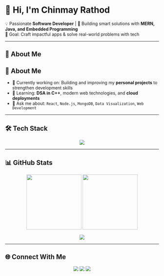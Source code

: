 # 👋 Hi, I'm Chinmay Rathod

💡 Passionate **Software Developer** | 🚀 Building smart solutions with **MERN, Java, and Embedded Programming**  
🎯 Goal: Craft impactful apps & solve real-world problems with tech  

---

## 🌟 About Me
## 🌟 About Me
- 🔭 Currently working on: Building and improving my **personal projects** to strengthen development skills  
- 🌱 Learning: **DSA in C++**, modern web technologies, and **cloud deployments**  
- 💬 Ask me about: `React`, `Node.js`, `MongoDB`, `Data Visualization`, `Web Development`  


---

## 🛠️ Tech Stack
<p align="center">
  <img src="https://skillicons.dev/icons?i=html,css,js,react,nodejs,express,mongodb,python,cpp,git,github,figma,java &perline=7" />
</p>


---

## 📊 GitHub Stats
<p align="center">
  <img src="https://github-readme-stats.vercel.app/api?username=your-username&show_icons=true&theme=radical" height="180"/>
  <img src="https://github-readme-stats.vercel.app/api/top-langs/?username=your-username&layout=compact&theme=radical" height="180"/>
</p>

<p align="center">
  <img src="https://github-readme-streak-stats.herokuapp.com/?user=your-username&theme=radical" />
</p>

---

## 🌐 Connect With Me
<p align="center">
  <a href="https://linkedin.com/in/your-linkedin"><img src="https://img.shields.io/badge/-LinkedIn-blue?logo=linkedin&style=for-the-badge"/></a>
  <a href="mailto:your.email@gmail.com"><img src="https://img.shields.io/badge/-Gmail-red?logo=gmail&style=for-the-badge"/></a>
  <a href="https://your-portfolio.com"><img src="https://img.shields.io/badge/-Portfolio-black?logo=vercel&style=for-the-badge"/></a>
</p>

